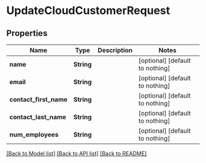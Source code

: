 # UpdateCloudCustomerRequest


## Properties
Name | Type | Description | Notes
------------ | ------------- | ------------- | -------------
**name** | **String** |  | [optional] [default to nothing]
**email** | **String** |  | [optional] [default to nothing]
**contact_first_name** | **String** |  | [optional] [default to nothing]
**contact_last_name** | **String** |  | [optional] [default to nothing]
**num_employees** | **String** |  | [optional] [default to nothing]


[[Back to Model list]](../README.md#models) [[Back to API list]](../README.md#api-endpoints) [[Back to README]](../README.md)


